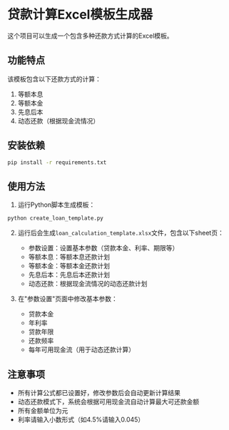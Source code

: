 # 贷款计算Excel模板生成器

这个项目可以生成一个包含多种还款方式计算的Excel模板。

## 功能特点

该模板包含以下还款方式的计算：
1. 等额本息
2. 等额本金
3. 先息后本
4. 动态还款（根据现金流情况）

## 安装依赖

```bash
pip install -r requirements.txt
```

## 使用方法

1. 运行Python脚本生成模板：
```bash
python create_loan_template.py
```

2. 运行后会生成`loan_calculation_template.xlsx`文件，包含以下sheet页：
   - 参数设置：设置基本参数（贷款本金、利率、期限等）
   - 等额本息：等额本息还款计划
   - 等额本金：等额本金还款计划
   - 先息后本：先息后本还款计划
   - 动态还款：根据现金流情况的动态还款计划

3. 在"参数设置"页面中修改基本参数：
   - 贷款本金
   - 年利率
   - 贷款年限
   - 还款频率
   - 每年可用现金流（用于动态还款计算）

## 注意事项

- 所有计算公式都已设置好，修改参数后会自动更新计算结果
- 动态还款模式下，系统会根据可用现金流自动计算最大可还款金额
- 所有金额单位为元
- 利率请输入小数形式（如4.5%请输入0.045） 